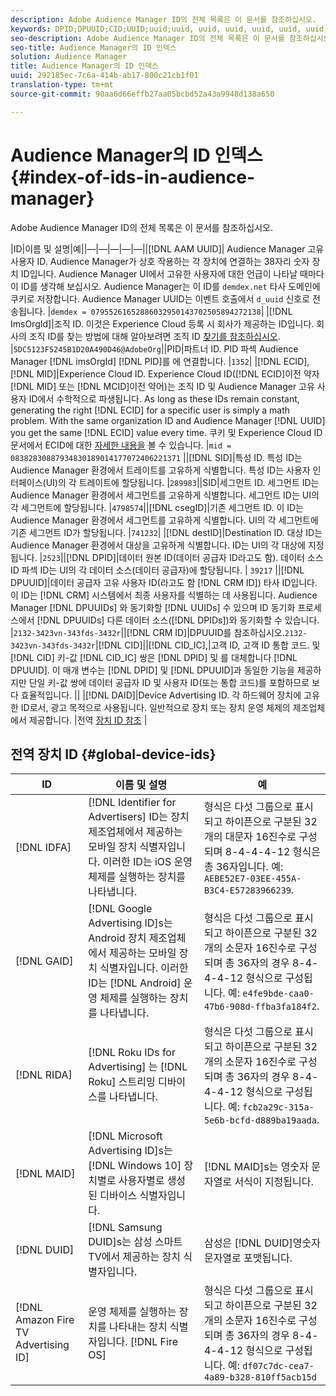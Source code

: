 ```yaml
---
description: Adobe Audience Manager ID의 전체 목록은 이 문서를 참조하십시오.
keywords: DPID;DPUUID;CID;UUID;uuid;uuid, uuid, uuid, uuid, uuid, uuid, uuid, uuid, uuid, uuid, uuid, uuid, uuid, uuid, uuid, uuid, uuid, uuid, uuid, uuid
seo-description: Adobe Audience Manager ID의 전체 목록은 이 문서를 참조하십시오.
seo-title: Audience Manager의 ID 인덱스
solution: Audience Manager
title: Audience Manager의 ID 인덱스
uuid: 292185ec-7c6a-414b-ab17-800c21cb1f01
translation-type: tm+mt
source-git-commit: 90aa6d66effb27aa05bcbd52a43a9948d138a650

---
```



# Audience Manager의 ID 인덱스{#index-of-ids-in-audience-manager}

Adobe Audience Manager ID의 전체 목록은 이 문서를 참조하십시오.

|ID|이름 및 설명|예||—|—|—|—|—||[!DNL AAM UUID]| Audience Manager 고유 사용자 ID. Audience Manager가 상호 작용하는 각 장치에 연결하는 38자리 숫자 장치 ID입니다. Audience Manager UI에서 고유한 사용자에 대한 언급이 나타날 때마다 이 ID를 생각해 보십시오. Audience Manager는 이 ID를 `demdex.net` 타사 도메인에 쿠키로 저장합니다. Audience Manager UUID는 이벤트 호출에서 `d_uuid` 신호로 전송됩니다. |`demdex = 07955261652886032950143702505894272138`|
|[!DNL ImsOrgId]|조직 ID. 이것은 Experience Cloud 등록 시 회사가 제공하는 ID입니다. 회사의 조직 ID를 찾는 방법에 대해 알아보려면 조직 ID [찾기를 참조하십시오](https://docs.adobe.com/content/help/en/core-services/interface/manage-users-and-products/organizations.html#concept_EA8AEE5B02CF46ACBDAD6A8508646255). |`5DC5123F5245B1D20A490D46@AdobeOrg`||PID|파트너 ID. PID 파섹 Audience Manager [!DNL imsOrgId] [!DNL PID]를 에 연결합니다. |`1352`|
|[!DNL ECID], [!DNL MID]|Experience Cloud ID. Experience Cloud ID([!DNL ECID]이전 약자 [!DNL MID] 또는 [!DNL MCID]이전 약어)는 조직 ID 및 Audience Manager 고유 사용자 ID에서 수학적으로 파생됩니다. As long as these IDs remain constant, generating the right [!DNL ECID] for a specific user is simply a math problem. With the same organization ID and Audience Manager [!DNL UUID] you get the same [!DNL ECID] value every time. 쿠키 및 Experience Cloud ID 문서에서 ECID에 대한 [자세한 내용을](https://docs.adobe.com/content/help/en/id-service/using/intro/cookies.html) 볼 수 있습니다. |`mid = 08382830887934830189014177072406221371` ||[!DNL SID]|특성 ID. 특성 ID는 Audience Manager 환경에서 트레이트를 고유하게 식별합니다. 특성 ID는 사용자 인터페이스(UI)의 각 트레이트에 할당됩니다. |`289983`||SID|세그먼트 ID. 세그먼트 ID는 Audience Manager 환경에서 세그먼트를 고유하게 식별합니다. 세그먼트 ID는 UI의 각 세그먼트에 할당됩니다. |`4798574`||[!DNL csegID]|기존 세그먼트 ID. 이 ID는 Audience Manager 환경에서 세그먼트를 고유하게 식별합니다. UI의 각 세그먼트에 기존 세그먼트 ID가 할당됩니다. |`741232`|
|[!DNL destID]|Destination ID. 대상 ID는 Audience Manager 환경에서 대상을 고유하게 식별합니다. ID는 UI의 각 대상에 지정됩니다. |`2523`||[!DNL DPID]|데이터 원본 ID(데이터 공급자 ID라고도 함). 데이터 소스 ID 파섹 ID는 UI의 각 데이터 소스(데이터 공급자)에 할당됩니다. | `39217` ||[!DNL DPUUID]|데이터 공급자 고유 사용자 ID(라고도 함 [!DNL CRM ID]) 타사 ID입니다. 이 ID는 [!DNL CRM] 시스템에서 최종 사용자를 식별하는 데 사용됩니다. Audience Manager [!DNL DPUUIDs] 와 동기화할 [!DNL UUIDs] 수 있으며 ID 동기화 프로세스에서 [!DNL DPUUIDs] 다른 데이터 소스([!DNL DPIDs])와 동기화할 수 있습니다. |`2132-3423vn-343fds-3432r`||[!DNL CRM ID]|DPUUID를 참조하십시오.`2132-3423vn-343fds-3432r`|[!DNL CID]||[!DNL CID_IC],|고객 ID, 고객 ID 통합 코드. 및 [!DNL CID] 키-값 [!DNL CID_IC] 쌍은 [!DNL DPID] 및 를 대체합니다 [!DNL DPUUID]. 이 매개 변수는 [!DNL DPID] 및 [!DNL DPUUID]과 동일한 기능을 제공하지만 단일 키-값 쌍에 데이터 공급자 ID 및 사용자 ID(또는 통합 코드)를 포함하므로 보다 효율적입니다. ||
|[!DNL DAID]|Device Advertising ID. 각 하드웨어 장치에 고유한 ID로서, 광고 목적으로 사용됩니다. 일반적으로 장치 또는 장치 운영 체제의 제조업체에서 제공합니다. |전역 [장치 ID 참조](#global-device-ids) |

## 전역 장치 ID {#global-device-ids}

| ID | 이름 및 설명 | 예 |
| ------------------------------------ | ------------------------------------------------------------------------------------------------------------------------------------------------------------------------------- | -------------------------------------------------------------------------------------------------------------------------------------------------------------------------------------------------------------------------- |
| [!DNL IDFA] | [!DNL Identifier for Advertisers] ID는 장치 제조업체에서 제공하는 모바일 장치 식별자입니다. 이러한 ID는 iOS 운영 체제를 실행하는 장치를 나타냅니다. | 형식은 다섯 그룹으로 표시되고 하이픈으로 구분된 32개의 대문자 16진수로 구성되며 8-4-4-4-12 형식은 총 36자입니다. 예: `AEBE52E7-03EE-455A-B3C4-E57283966239`. |
| [!DNL GAID] | [!DNL Google Advertising ID]s는 Android 장치 제조업체에서 제공하는 모바일 장치 식별자입니다. 이러한 ID는 [!DNL Android] 운영 체제를 실행하는 장치를 나타냅니다. | 형식은 다섯 그룹으로 표시되고 하이픈으로 구분된 32개의 소문자 16진수로 구성되며 총 36자의 경우 8-4-4-4-12 형식으로 구성됩니다. 예: `e4fe9bde-caa0-47b6-908d-ffba3fa184f2`. |
| [!DNL RIDA] | [!DNL Roku IDs for Advertising] 는 [!DNL Roku] 스트리밍 디바이스를 나타냅니다. | 형식은 다섯 그룹으로 표시되고 하이픈으로 구분된 32개의 소문자 16진수로 구성되며 총 36자의 경우 8-4-4-4-12 형식으로 구성됩니다. 예: `fcb2a29c-315a-5e6b-bcfd-d889ba19aada`. |
| [!DNL MAID] | [!DNL Microsoft Advertising ID]s는 [!DNL Windows 10] 장치별로 사용자별로 생성된 디바이스 식별자입니다. | [!DNL MAID]s는 영숫자 문자열로 서식이 지정됩니다. |
| [!DNL DUID] | [!DNL Samsung DUID]s는 삼성 스마트 TV에서 제공하는 장치 식별자입니다. | 삼성은 [!DNL DUID]영숫자 문자열로 포맷됩니다. |
| [!DNL Amazon Fire TV Advertising ID] | 운영 체제를 실행하는 장치를 나타내는 장치 식별자입니다. [!DNL Fire OS] | 형식은 다섯 그룹으로 표시되고 하이픈으로 구분된 32개의 소문자 16진수로 구성되며 총 36자의 경우 8-4-4-4-12 형식으로 구성됩니다. 예: `df07c7dc-cea7-4a89-b328-810ff5acb15d` |
